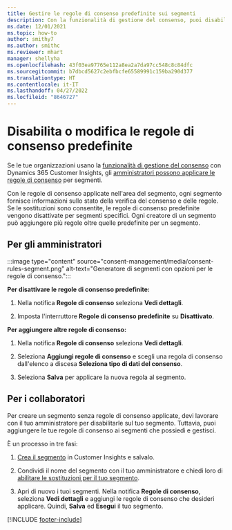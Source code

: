 ```yaml
---
title: Gestire le regole di consenso predefinite sui segmenti
description: Con la funzionalità di gestione del consenso, puoi disabilitare o modificare le regole del consenso predefinite se le sostituzioni sono abilitate.
ms.date: 12/01/2021
ms.topic: how-to
author: smithy7
ms.author: smithc
ms.reviewer: mhart
manager: shellyha
ms.openlocfilehash: 43f03ea97765e112a8ea2a7da97cc548c8c84dfc
ms.sourcegitcommit: b7dbcd5627c2ebfbcfe65589991c159ba290d377
ms.translationtype: HT
ms.contentlocale: it-IT
ms.lasthandoff: 04/27/2022
ms.locfileid: "8646727"
---
```

# <a name="disable-or-change-default-consent-rules"></a>Disabilita o modifica le regole di consenso predefinite

Se le tue organizzazioni usano la [funzionalità di gestione del consenso](consent-management/overview.md) con Dynamics 365 Customer Insights, gli [amministratori possono applicare le regole di consenso](activate-consent.md) per segmenti. 

Con le regole di consenso applicate nell'area del segmento, ogni segmento fornisce informazioni sullo stato della verifica del consenso e delle regole. Se le sostituzioni sono consentite, le regole di consenso predefinite vengono disattivate per segmenti specifici. Ogni creatore di un segmento può aggiungere più regole oltre quelle predefinite per un segmento. 

## <a name="for-administrators"></a>Per gli amministratori

:::image type="content" source="consent-management/media/consent-rules-segment.png" alt-text="Generatore di segmenti con opzioni per le regole di consenso.":::

**Per disattivare le regole di consenso predefinite:**

1. Nella notifica **Regole di consenso** seleziona **Vedi dettagli**. 

1. Imposta l'interruttore **Regole di consenso predefinite** su **Disattivato**.

**Per aggiungere altre regole di consenso:**

1. Nella notifica **Regole di consenso** seleziona **Vedi dettagli**. 

1. Seleziona **Aggiungi regole di consenso** e scegli una regola di consenso dall'elenco a discesa **Seleziona tipo di dati del consenso**.

1. Seleziona **Salva** per applicare la nuova regola al segmento.

## <a name="for-contributors"></a>Per i collaboratori

Per creare un segmento senza regole di consenso applicate, devi lavorare con il tuo amministratore per disabilitarle sul tuo segmento. Tuttavia, puoi aggiungere le tue regole di consenso ai segmenti che possiedi e gestisci.

È un processo in tre fasi: 
1. [Crea il segmento](segments.md) in Customer Insights e salvalo. 

1. Condividi il nome del segmento con il tuo amministratore e chiedi loro di [abilitare le sostituzioni per il tuo segmento](activate-consent.md). 

1. Apri di nuovo i tuoi segmenti. Nella notifica **Regole di consenso**, seleziona **Vedi dettagli** e aggiungi le regole di consenso che desideri applicare. Quindi, **Salva** ed **Esegui** il tuo segmento.



[!INCLUDE [footer-include](includes/footer-banner.md)] 
